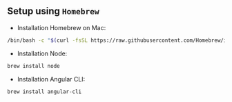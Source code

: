 ## Setup using `Homebrew`
- Installation Homebrew on Mac:
```bash
/bin/bash -c "$(curl -fsSL https://raw.githubusercontent.com/Homebrew/install/HEAD/install.sh)"
```

- Installation Node:
```bash
brew install node
```

- Installation Angular CLI:
```bash
brew install angular-cli
```
